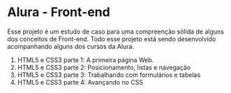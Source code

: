 # Alura - Front-end

Esse projeto é um estudo de caso para uma compreenção sólida de alguns dos conceitos de Front-end. Todo esse projeto está sendo desenvolvido acompanhando alguns dos cursos da Alura.

1. HTML5 e CSS3 parte 1: A primeira página Web.
1. HTML5 e CSS3 parte 2: Posicionamento, listas e navegação
1. HTML5 e CSS3 parte 3: Trabalhando com formulários e tabelas
1. HTML5 e CSS3 parte 4: Avançando no CSS
 
